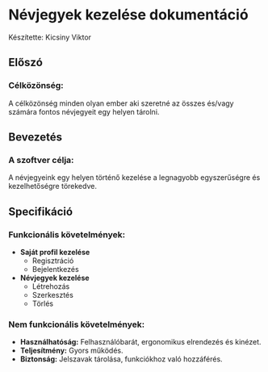 # Névjegyek kezelése dokumentáció

Készítette: Kicsiny Viktor

## Előszó
### Célközönség:
A célközönség minden olyan ember aki szeretné az összes és/vagy számára fontos névjegyeit egy helyen tárolni.

## Bevezetés
### A szoftver célja:
A névjegyeink egy helyen történő kezelése a legnagyobb egyszerűségre és kezelhetőségre törekedve.

## Specifikáció
### Funkcionális követelmények:
* **Saját profil kezelése**
  * Regisztráció
  * Bejelentkezés
* **Névjegyek kezelése**
  * Létrehozás
  * Szerkesztés
  * Törlés
  
### Nem funkcionális követelmények:
* **Használhatóság:** Felhasználóbarát, ergonomikus elrendezés és kinézet. 
* **Teljesítmény:** Gyors működés.
* **Biztonság:** Jelszavak tárolása, funkciókhoz való hozzáférés.

